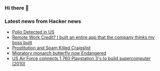 ### Hi there 👋

<!--
**arashid-sh/arashid-sh** is a ✨ _special_ ✨ repository because its `README.md` (this file) appears on your GitHub profile.

Here are some ideas to get you started:

- 🔭 I’m currently working on ...
- 🌱 I’m currently learning ...
- 👯 I’m looking to collaborate on ...
- 🤔 I’m looking for help with ...
- 💬 Ask me about ...
- 📫 How to reach me: ...
- 😄 Pronouns: ...
- ⚡ Fun fact: ...
-->

### Latest news from Hacker news
<!-- BLOG-POST-LIST:START -->
- [Polio Detected in US](https://arstechnica.com/science/2022/07/polio-detected-in-us-in-same-ny-county-with-explosive-measles-outbreak-in-2019/)
- [Remote Work Credit? I built an entire app that the company thinks my boss built](https://news.ycombinator.com/item?id=32193016)
- [Prostitution and Spam Killed Craigslist](https://ashlan.com/blog/prostitution-and-spam-killed-craigslist/)
- [Migratory monarch butterfly now Endangered](https://www.iucn.org/press-release/202207/migratory-monarch-butterfly-now-endangered-iucn-red-list)
- [US Air Force connects 1,760 Playstation 3&#39;s to build supercomputer &lpar;2010&rpar;](https://phys.org/news/2010-12-air-playstation-3s-supercomputer.html)
<!-- BLOG-POST-LIST:END -->
